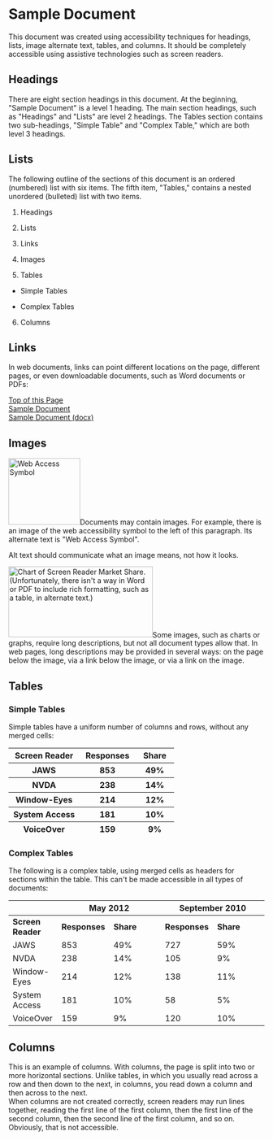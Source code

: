 # Sample Document

This document was created using accessibility techniques for headings,
lists, image alternate text, tables, and columns. It should be
completely accessible using assistive technologies such as screen
readers.

## Headings

There are eight section headings in this document. At the beginning,
"Sample Document" is a level 1 heading. The main section headings, such
as "Headings" and "Lists" are level 2 headings. The Tables section
contains two sub-headings, "Simple Table" and "Complex Table," which are
both level 3 headings.

## Lists

The following outline of the sections of this document is an ordered
(numbered) list with six items. The fifth item, "Tables," contains a
nested unordered (bulleted) list with two items.

1.  Headings

2.  Lists

3.  Links

4.  Images

5.  Tables

- Simple Tables

- Complex Tables

6.  Columns

## Links

In web documents, links can point different locations on the page,
different pages, or even downloadable documents, such as Word documents
or PDFs:

[Top of this Page](#sample-document)  
[Sample Document](http://www.dhs.state.il.us/page.aspx?item=67072)  
[Sample Document
(docx)](http://www.dhs.state.il.us/OneNetLibrary/27897/documents/Initiatives/IITAA/Sample-Document.docx)

## Images

<img src="media/image1.gif" style="width:1.46528in;height:1.36042in"
alt="Web Access Symbol" />Documents may contain images. For example,
there is an image of the web accessibility symbol to the left of this
paragraph. Its alternate text is "Web Access Symbol".

Alt text should communicate what an image means, not how it looks.

<img src="media/image2.png" style="width:2.95347in;height:1.45347in"
alt="Chart of Screen Reader Market Share. (Unfortunately, there isn&#39;t a way in Word or PDF to include rich formatting, such as a table, in alternate text.)" />Some
images, such as charts or graphs, require long descriptions, but not all
document types allow that. In web pages, long descriptions may be
provided in several ways: on the page below the image, via a link below
the image, or via a link on the image.

## Tables

### Simple Tables

Simple tables have a uniform number of columns and rows, without any
merged cells:

<table>
<colgroup>
<col style="width: 42%" />
<col style="width: 33%" />
<col style="width: 23%" />
</colgroup>
<thead>
<tr>
<th><strong>Screen Reader</strong></th>
<th><strong>Responses</strong></th>
<th><strong>Share</strong></th>
</tr>
<tr>
<th>JAWS</th>
<th>853</th>
<th>49%</th>
</tr>
<tr>
<th>NVDA</th>
<th>238</th>
<th>14%</th>
</tr>
<tr>
<th>Window-Eyes</th>
<th>214</th>
<th>12%</th>
</tr>
<tr>
<th>System Access</th>
<th>181</th>
<th>10%</th>
</tr>
<tr>
<th>VoiceOver</th>
<th>159</th>
<th>9%</th>
</tr>
</thead>
<tbody>
</tbody>
</table>

### Complex Tables

The following is a complex table, using merged cells as headers for
sections within the table. This can't be made accessible in all types of
documents:

<table>
<colgroup>
<col style="width: 19%" />
<col style="width: 20%" />
<col style="width: 20%" />
<col style="width: 20%" />
<col style="width: 20%" />
</colgroup>
<thead>
<tr>
<th></th>
<th colspan="2"><strong>May 2012</strong></th>
<th colspan="2"><strong>September 2010</strong></th>
</tr>
</thead>
<tbody>
<tr>
<td><strong>Screen Reader</strong></td>
<td><strong>Responses</strong></td>
<td><strong>Share</strong></td>
<td><strong>Responses</strong></td>
<td><strong>Share</strong></td>
</tr>
<tr>
<td>JAWS</td>
<td>853</td>
<td>49%</td>
<td>727</td>
<td>59%</td>
</tr>
<tr>
<td>NVDA</td>
<td>238</td>
<td>14%</td>
<td>105</td>
<td>9%</td>
</tr>
<tr>
<td>Window-Eyes</td>
<td>214</td>
<td>12%</td>
<td>138</td>
<td>11%</td>
</tr>
<tr>
<td>System Access</td>
<td>181</td>
<td>10%</td>
<td>58</td>
<td>5%</td>
</tr>
<tr>
<td>VoiceOver</td>
<td>159</td>
<td>9%</td>
<td>120</td>
<td>10%</td>
</tr>
</tbody>
</table>

## Columns

This is an example of columns. With columns, the page is split into two
or more horizontal sections. Unlike tables, in which you usually read
across a row and then down to the next, in columns, you read down a
column and then across to the next.  
When columns are not created correctly, screen readers may run lines
together, reading the first line of the first column, then the first
line of the second column, then the second line of the first column, and
so on. Obviously, that is not accessible.
